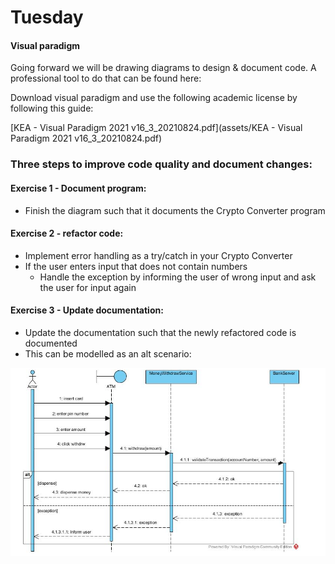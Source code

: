 # Tuesday

#### Visual paradigm

Going forward we will be drawing diagrams to design & document code. A professional tool to do that can be found here: 

Download visual paradigm and use the following academic license by following this guide:

[KEA - Visual Paradigm 2021 v16_3_20210824.pdf](assets/KEA - Visual Paradigm 2021 v16_3_20210824.pdf) 

### Three steps to improve code quality and document changes:

#### Exercise 1 - Document program:

- Finish the diagram such that it documents the Crypto Converter program

#### Exercise 2 - refactor code:

- Implement error handling as a try/catch in your Crypto Converter
- If the user enters input that does not contain numbers
  - Handle the exception by informing the user of wrong input and ask the user for input again

#### Exercise 3 - Update documentation:

- Update the documentation such that the newly refactored code is documented
- This can be modelled as an alt scenario:

![image-20210916143559918](2-tuesday.assets/image-20210916143559918.png)

